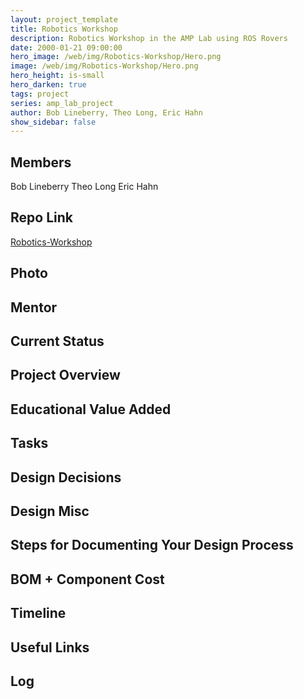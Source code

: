```yaml
---
layout: project_template
title: Robotics Workshop
description: Robotics Workshop in the AMP Lab using ROS Rovers
date: 2000-01-21 09:00:00
hero_image: /web/img/Robotics-Workshop/Hero.png
image: /web/img/Robotics-Workshop/Hero.png
hero_height: is-small
hero_darken: true
tags: project
series: amp_lab_project
author: Bob Lineberry, Theo Long, Eric Hahn
show_sidebar: false
---
```




## Members
Bob Lineberry
Theo Long
Eric Hahn

## Repo Link
<a class="button is-link" href="https://github.com/Amp-Lab-at-VT/Robotics-Workshop" >Robotics-Workshop</a>

## Photo

## Mentor

## Current Status

## Project Overview


## Educational Value Added


## Tasks

## Design Decisions

## Design Misc

## Steps for Documenting Your Design Process

## BOM + Component Cost

## Timeline

## Useful Links

## Log
            
